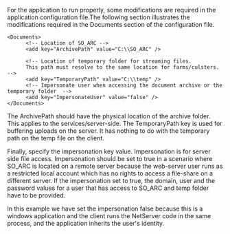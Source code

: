<properties date="2016-06-24"
SortOrder="7"
/>

For the application to run properly, some modifications are required in the application configuration file.The following section illustrates the modifications required in the Documents  section of the configuration file.

```
<Documents>
      <!-- Location of SO_ARC -->
      <add key="ArchivePath" value="C:\\SO_ARC" />
 
      <!-- Location of temporary folder for streaming files. 
      This path must resolve to the same location for farms/culsters. -->
      <add key="TemporaryPath" value="C:\\temp" />
      <!-- Impersonate user when accessing the document archive or the temporary folder  -->
      <add key="ImpersonateUser" value="false" />   
</Documents>
```

The ArchivePath should have the physical location of the archive folder. This applies to the services/server-side. The TemporaryPath key is used for buffering uploads on the server. It has nothing to do with the temporary path on the temp file on the client.

Finally, specify the impersonation key value. Impersonation is for server side file access. Impersonation should be set to true in a scenario where SO\_ARC is located on a remote server because the web-server user runs as a restricted local account which has no rights to access a file-share on a different server. If the impersonation set to true, the domain, user and the password values for a user that has access to SO\_ARC and temp folder have to be provided.

In this example we have set the impersonation false because this is a windows application and the client runs the NetServer code in the same process, and the application inherits the user's identity.
